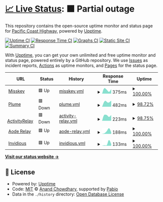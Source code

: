 # [📈 Live Status](https://upptime.seediqbale.xyz): <!--live status--> **🟧 Partial outage**

This repository contains the open-source uptime monitor and status page for [Pacific Coast Highway](https://upptime.seediqbale.xyz), powered by [Upptime](https://github.com/upptime/upptime).

[![Uptime CI](https://github.com/pchxyz/upptime/workflows/Uptime%20CI/badge.svg)](https://github.com/pchxyz/upptime/actions?query=workflow%3A%22Uptime+CI%22)
[![Response Time CI](https://github.com/pchxyz/upptime/workflows/Response%20Time%20CI/badge.svg)](https://github.com/pchxyz/upptime/actions?query=workflow%3A%22Response+Time+CI%22)
[![Graphs CI](https://github.com/pchxyz/upptime/workflows/Graphs%20CI/badge.svg)](https://github.com/pchxyz/upptime/actions?query=workflow%3A%22Graphs+CI%22)
[![Static Site CI](https://github.com/pchxyz/upptime/workflows/Static%20Site%20CI/badge.svg)](https://github.com/pchxyz/upptime/actions?query=workflow%3A%22Static+Site+CI%22)
[![Summary CI](https://github.com/pchxyz/upptime/workflows/Summary%20CI/badge.svg)](https://github.com/pchxyz/upptime/actions?query=workflow%3A%22Summary+CI%22)

With [Upptime](https://upptime.js.org), you can get your own unlimited and free uptime monitor and status page, powered entirely by a GitHub repository. We use [Issues](https://github.com/pchxyz/upptime/issues) as incident reports, [Actions](https://github.com/pchxyz/upptime/actions) as uptime monitors, and [Pages](https://upptime.seediqbale.xyz) for the status page.

<!--start: status pages-->
<!-- This summary is generated by Upptime (https://github.com/upptime/upptime) -->
<!-- Do not edit this manually, your changes will be overwritten -->
<!-- prettier-ignore -->
| URL | Status | History | Response Time | Uptime |
| --- | ------ | ------- | ------------- | ------ |
| <img alt="" src="https://icons.duckduckgo.com/ip3/seediqbale.xyz.ico" height="13"> [Misskey](https://seediqbale.xyz) | 🟩 Up | [misskey.yml](https://github.com/pchxyz/upptime/commits/HEAD/history/misskey.yml) | <details><summary><img alt="Response time graph" src="./graphs/misskey/response-time-week.png" height="20"> 375ms</summary><br><a href="https://upptime.seediqbale.xyz/history/misskey"><img alt="Response time 375" src="https://img.shields.io/endpoint?url=https%3A%2F%2Fraw.githubusercontent.com%2Fpchxyz%2Fupptime%2FHEAD%2Fapi%2Fmisskey%2Fresponse-time.json"></a><br><a href="https://upptime.seediqbale.xyz/history/misskey"><img alt="24-hour response time 423" src="https://img.shields.io/endpoint?url=https%3A%2F%2Fraw.githubusercontent.com%2Fpchxyz%2Fupptime%2FHEAD%2Fapi%2Fmisskey%2Fresponse-time-day.json"></a><br><a href="https://upptime.seediqbale.xyz/history/misskey"><img alt="7-day response time 375" src="https://img.shields.io/endpoint?url=https%3A%2F%2Fraw.githubusercontent.com%2Fpchxyz%2Fupptime%2FHEAD%2Fapi%2Fmisskey%2Fresponse-time-week.json"></a><br><a href="https://upptime.seediqbale.xyz/history/misskey"><img alt="30-day response time 375" src="https://img.shields.io/endpoint?url=https%3A%2F%2Fraw.githubusercontent.com%2Fpchxyz%2Fupptime%2FHEAD%2Fapi%2Fmisskey%2Fresponse-time-month.json"></a><br><a href="https://upptime.seediqbale.xyz/history/misskey"><img alt="1-year response time 375" src="https://img.shields.io/endpoint?url=https%3A%2F%2Fraw.githubusercontent.com%2Fpchxyz%2Fupptime%2FHEAD%2Fapi%2Fmisskey%2Fresponse-time-year.json"></a></details> | <details><summary><a href="https://upptime.seediqbale.xyz/history/misskey">100.00%</a></summary><a href="https://upptime.seediqbale.xyz/history/misskey"><img alt="All-time uptime 100.00%" src="https://img.shields.io/endpoint?url=https%3A%2F%2Fraw.githubusercontent.com%2Fpchxyz%2Fupptime%2FHEAD%2Fapi%2Fmisskey%2Fuptime.json"></a><br><a href="https://upptime.seediqbale.xyz/history/misskey"><img alt="24-hour uptime 100.00%" src="https://img.shields.io/endpoint?url=https%3A%2F%2Fraw.githubusercontent.com%2Fpchxyz%2Fupptime%2FHEAD%2Fapi%2Fmisskey%2Fuptime-day.json"></a><br><a href="https://upptime.seediqbale.xyz/history/misskey"><img alt="7-day uptime 100.00%" src="https://img.shields.io/endpoint?url=https%3A%2F%2Fraw.githubusercontent.com%2Fpchxyz%2Fupptime%2FHEAD%2Fapi%2Fmisskey%2Fuptime-week.json"></a><br><a href="https://upptime.seediqbale.xyz/history/misskey"><img alt="30-day uptime 100.00%" src="https://img.shields.io/endpoint?url=https%3A%2F%2Fraw.githubusercontent.com%2Fpchxyz%2Fupptime%2FHEAD%2Fapi%2Fmisskey%2Fuptime-month.json"></a><br><a href="https://upptime.seediqbale.xyz/history/misskey"><img alt="1-year uptime 100.00%" src="https://img.shields.io/endpoint?url=https%3A%2F%2Fraw.githubusercontent.com%2Fpchxyz%2Fupptime%2FHEAD%2Fapi%2Fmisskey%2Fuptime-year.json"></a></details>
| <img alt="" src="https://icons.duckduckgo.com/ip3/plume.seediqbale.xyz.ico" height="13"> [Plume](https://plume.seediqbale.xyz) | 🟥 Down | [plume.yml](https://github.com/pchxyz/upptime/commits/HEAD/history/plume.yml) | <details><summary><img alt="Response time graph" src="./graphs/plume/response-time-week.png" height="20"> 482ms</summary><br><a href="https://upptime.seediqbale.xyz/history/plume"><img alt="Response time 482" src="https://img.shields.io/endpoint?url=https%3A%2F%2Fraw.githubusercontent.com%2Fpchxyz%2Fupptime%2FHEAD%2Fapi%2Fplume%2Fresponse-time.json"></a><br><a href="https://upptime.seediqbale.xyz/history/plume"><img alt="24-hour response time 559" src="https://img.shields.io/endpoint?url=https%3A%2F%2Fraw.githubusercontent.com%2Fpchxyz%2Fupptime%2FHEAD%2Fapi%2Fplume%2Fresponse-time-day.json"></a><br><a href="https://upptime.seediqbale.xyz/history/plume"><img alt="7-day response time 482" src="https://img.shields.io/endpoint?url=https%3A%2F%2Fraw.githubusercontent.com%2Fpchxyz%2Fupptime%2FHEAD%2Fapi%2Fplume%2Fresponse-time-week.json"></a><br><a href="https://upptime.seediqbale.xyz/history/plume"><img alt="30-day response time 482" src="https://img.shields.io/endpoint?url=https%3A%2F%2Fraw.githubusercontent.com%2Fpchxyz%2Fupptime%2FHEAD%2Fapi%2Fplume%2Fresponse-time-month.json"></a><br><a href="https://upptime.seediqbale.xyz/history/plume"><img alt="1-year response time 482" src="https://img.shields.io/endpoint?url=https%3A%2F%2Fraw.githubusercontent.com%2Fpchxyz%2Fupptime%2FHEAD%2Fapi%2Fplume%2Fresponse-time-year.json"></a></details> | <details><summary><a href="https://upptime.seediqbale.xyz/history/plume">98.72%</a></summary><a href="https://upptime.seediqbale.xyz/history/plume"><img alt="All-time uptime 98.72%" src="https://img.shields.io/endpoint?url=https%3A%2F%2Fraw.githubusercontent.com%2Fpchxyz%2Fupptime%2FHEAD%2Fapi%2Fplume%2Fuptime.json"></a><br><a href="https://upptime.seediqbale.xyz/history/plume"><img alt="24-hour uptime 96.86%" src="https://img.shields.io/endpoint?url=https%3A%2F%2Fraw.githubusercontent.com%2Fpchxyz%2Fupptime%2FHEAD%2Fapi%2Fplume%2Fuptime-day.json"></a><br><a href="https://upptime.seediqbale.xyz/history/plume"><img alt="7-day uptime 98.72%" src="https://img.shields.io/endpoint?url=https%3A%2F%2Fraw.githubusercontent.com%2Fpchxyz%2Fupptime%2FHEAD%2Fapi%2Fplume%2Fuptime-week.json"></a><br><a href="https://upptime.seediqbale.xyz/history/plume"><img alt="30-day uptime 98.72%" src="https://img.shields.io/endpoint?url=https%3A%2F%2Fraw.githubusercontent.com%2Fpchxyz%2Fupptime%2FHEAD%2Fapi%2Fplume%2Fuptime-month.json"></a><br><a href="https://upptime.seediqbale.xyz/history/plume"><img alt="1-year uptime 98.72%" src="https://img.shields.io/endpoint?url=https%3A%2F%2Fraw.githubusercontent.com%2Fpchxyz%2Fupptime%2FHEAD%2Fapi%2Fplume%2Fuptime-year.json"></a></details>
| <img alt="" src="https://icons.duckduckgo.com/ip3/relay-tw.seediqbale.xyz.ico" height="13"> [ActivityRelay](https://relay-tw.seediqbale.xyz) | 🟥 Down | [activity-relay.yml](https://github.com/pchxyz/upptime/commits/HEAD/history/activity-relay.yml) | <details><summary><img alt="Response time graph" src="./graphs/activity-relay/response-time-week.png" height="20"> 223ms</summary><br><a href="https://upptime.seediqbale.xyz/history/activity-relay"><img alt="Response time 223" src="https://img.shields.io/endpoint?url=https%3A%2F%2Fraw.githubusercontent.com%2Fpchxyz%2Fupptime%2FHEAD%2Fapi%2Factivity-relay%2Fresponse-time.json"></a><br><a href="https://upptime.seediqbale.xyz/history/activity-relay"><img alt="24-hour response time 240" src="https://img.shields.io/endpoint?url=https%3A%2F%2Fraw.githubusercontent.com%2Fpchxyz%2Fupptime%2FHEAD%2Fapi%2Factivity-relay%2Fresponse-time-day.json"></a><br><a href="https://upptime.seediqbale.xyz/history/activity-relay"><img alt="7-day response time 223" src="https://img.shields.io/endpoint?url=https%3A%2F%2Fraw.githubusercontent.com%2Fpchxyz%2Fupptime%2FHEAD%2Fapi%2Factivity-relay%2Fresponse-time-week.json"></a><br><a href="https://upptime.seediqbale.xyz/history/activity-relay"><img alt="30-day response time 223" src="https://img.shields.io/endpoint?url=https%3A%2F%2Fraw.githubusercontent.com%2Fpchxyz%2Fupptime%2FHEAD%2Fapi%2Factivity-relay%2Fresponse-time-month.json"></a><br><a href="https://upptime.seediqbale.xyz/history/activity-relay"><img alt="1-year response time 223" src="https://img.shields.io/endpoint?url=https%3A%2F%2Fraw.githubusercontent.com%2Fpchxyz%2Fupptime%2FHEAD%2Fapi%2Factivity-relay%2Fresponse-time-year.json"></a></details> | <details><summary><a href="https://upptime.seediqbale.xyz/history/activity-relay">98.75%</a></summary><a href="https://upptime.seediqbale.xyz/history/activity-relay"><img alt="All-time uptime 98.75%" src="https://img.shields.io/endpoint?url=https%3A%2F%2Fraw.githubusercontent.com%2Fpchxyz%2Fupptime%2FHEAD%2Fapi%2Factivity-relay%2Fuptime.json"></a><br><a href="https://upptime.seediqbale.xyz/history/activity-relay"><img alt="24-hour uptime 96.93%" src="https://img.shields.io/endpoint?url=https%3A%2F%2Fraw.githubusercontent.com%2Fpchxyz%2Fupptime%2FHEAD%2Fapi%2Factivity-relay%2Fuptime-day.json"></a><br><a href="https://upptime.seediqbale.xyz/history/activity-relay"><img alt="7-day uptime 98.75%" src="https://img.shields.io/endpoint?url=https%3A%2F%2Fraw.githubusercontent.com%2Fpchxyz%2Fupptime%2FHEAD%2Fapi%2Factivity-relay%2Fuptime-week.json"></a><br><a href="https://upptime.seediqbale.xyz/history/activity-relay"><img alt="30-day uptime 98.75%" src="https://img.shields.io/endpoint?url=https%3A%2F%2Fraw.githubusercontent.com%2Fpchxyz%2Fupptime%2FHEAD%2Fapi%2Factivity-relay%2Fuptime-month.json"></a><br><a href="https://upptime.seediqbale.xyz/history/activity-relay"><img alt="1-year uptime 98.75%" src="https://img.shields.io/endpoint?url=https%3A%2F%2Fraw.githubusercontent.com%2Fpchxyz%2Fupptime%2FHEAD%2Fapi%2Factivity-relay%2Fuptime-year.json"></a></details>
| <img alt="" src="https://icons.duckduckgo.com/ip3/aode.seediqbale.xyz.ico" height="13"> [Aode Relay](https://aode.seediqbale.xyz) | 🟩 Up | [aode-relay.yml](https://github.com/pchxyz/upptime/commits/HEAD/history/aode-relay.yml) | <details><summary><img alt="Response time graph" src="./graphs/aode-relay/response-time-week.png" height="20"> 188ms</summary><br><a href="https://upptime.seediqbale.xyz/history/aode-relay"><img alt="Response time 188" src="https://img.shields.io/endpoint?url=https%3A%2F%2Fraw.githubusercontent.com%2Fpchxyz%2Fupptime%2FHEAD%2Fapi%2Faode-relay%2Fresponse-time.json"></a><br><a href="https://upptime.seediqbale.xyz/history/aode-relay"><img alt="24-hour response time 114" src="https://img.shields.io/endpoint?url=https%3A%2F%2Fraw.githubusercontent.com%2Fpchxyz%2Fupptime%2FHEAD%2Fapi%2Faode-relay%2Fresponse-time-day.json"></a><br><a href="https://upptime.seediqbale.xyz/history/aode-relay"><img alt="7-day response time 188" src="https://img.shields.io/endpoint?url=https%3A%2F%2Fraw.githubusercontent.com%2Fpchxyz%2Fupptime%2FHEAD%2Fapi%2Faode-relay%2Fresponse-time-week.json"></a><br><a href="https://upptime.seediqbale.xyz/history/aode-relay"><img alt="30-day response time 188" src="https://img.shields.io/endpoint?url=https%3A%2F%2Fraw.githubusercontent.com%2Fpchxyz%2Fupptime%2FHEAD%2Fapi%2Faode-relay%2Fresponse-time-month.json"></a><br><a href="https://upptime.seediqbale.xyz/history/aode-relay"><img alt="1-year response time 188" src="https://img.shields.io/endpoint?url=https%3A%2F%2Fraw.githubusercontent.com%2Fpchxyz%2Fupptime%2FHEAD%2Fapi%2Faode-relay%2Fresponse-time-year.json"></a></details> | <details><summary><a href="https://upptime.seediqbale.xyz/history/aode-relay">100.00%</a></summary><a href="https://upptime.seediqbale.xyz/history/aode-relay"><img alt="All-time uptime 100.00%" src="https://img.shields.io/endpoint?url=https%3A%2F%2Fraw.githubusercontent.com%2Fpchxyz%2Fupptime%2FHEAD%2Fapi%2Faode-relay%2Fuptime.json"></a><br><a href="https://upptime.seediqbale.xyz/history/aode-relay"><img alt="24-hour uptime 100.00%" src="https://img.shields.io/endpoint?url=https%3A%2F%2Fraw.githubusercontent.com%2Fpchxyz%2Fupptime%2FHEAD%2Fapi%2Faode-relay%2Fuptime-day.json"></a><br><a href="https://upptime.seediqbale.xyz/history/aode-relay"><img alt="7-day uptime 100.00%" src="https://img.shields.io/endpoint?url=https%3A%2F%2Fraw.githubusercontent.com%2Fpchxyz%2Fupptime%2FHEAD%2Fapi%2Faode-relay%2Fuptime-week.json"></a><br><a href="https://upptime.seediqbale.xyz/history/aode-relay"><img alt="30-day uptime 100.00%" src="https://img.shields.io/endpoint?url=https%3A%2F%2Fraw.githubusercontent.com%2Fpchxyz%2Fupptime%2FHEAD%2Fapi%2Faode-relay%2Fuptime-month.json"></a><br><a href="https://upptime.seediqbale.xyz/history/aode-relay"><img alt="1-year uptime 100.00%" src="https://img.shields.io/endpoint?url=https%3A%2F%2Fraw.githubusercontent.com%2Fpchxyz%2Fupptime%2FHEAD%2Fapi%2Faode-relay%2Fuptime-year.json"></a></details>
| <img alt="" src="https://icons.duckduckgo.com/ip3/invidious.seediqbale.xyz.ico" height="13"> [Invidious](https://invidious.seediqbale.xyz) | 🟩 Up | [invidious.yml](https://github.com/pchxyz/upptime/commits/HEAD/history/invidious.yml) | <details><summary><img alt="Response time graph" src="./graphs/invidious/response-time-week.png" height="20"> 133ms</summary><br><a href="https://upptime.seediqbale.xyz/history/invidious"><img alt="Response time 133" src="https://img.shields.io/endpoint?url=https%3A%2F%2Fraw.githubusercontent.com%2Fpchxyz%2Fupptime%2FHEAD%2Fapi%2Finvidious%2Fresponse-time.json"></a><br><a href="https://upptime.seediqbale.xyz/history/invidious"><img alt="24-hour response time 109" src="https://img.shields.io/endpoint?url=https%3A%2F%2Fraw.githubusercontent.com%2Fpchxyz%2Fupptime%2FHEAD%2Fapi%2Finvidious%2Fresponse-time-day.json"></a><br><a href="https://upptime.seediqbale.xyz/history/invidious"><img alt="7-day response time 133" src="https://img.shields.io/endpoint?url=https%3A%2F%2Fraw.githubusercontent.com%2Fpchxyz%2Fupptime%2FHEAD%2Fapi%2Finvidious%2Fresponse-time-week.json"></a><br><a href="https://upptime.seediqbale.xyz/history/invidious"><img alt="30-day response time 133" src="https://img.shields.io/endpoint?url=https%3A%2F%2Fraw.githubusercontent.com%2Fpchxyz%2Fupptime%2FHEAD%2Fapi%2Finvidious%2Fresponse-time-month.json"></a><br><a href="https://upptime.seediqbale.xyz/history/invidious"><img alt="1-year response time 133" src="https://img.shields.io/endpoint?url=https%3A%2F%2Fraw.githubusercontent.com%2Fpchxyz%2Fupptime%2FHEAD%2Fapi%2Finvidious%2Fresponse-time-year.json"></a></details> | <details><summary><a href="https://upptime.seediqbale.xyz/history/invidious">100.00%</a></summary><a href="https://upptime.seediqbale.xyz/history/invidious"><img alt="All-time uptime 100.00%" src="https://img.shields.io/endpoint?url=https%3A%2F%2Fraw.githubusercontent.com%2Fpchxyz%2Fupptime%2FHEAD%2Fapi%2Finvidious%2Fuptime.json"></a><br><a href="https://upptime.seediqbale.xyz/history/invidious"><img alt="24-hour uptime 100.00%" src="https://img.shields.io/endpoint?url=https%3A%2F%2Fraw.githubusercontent.com%2Fpchxyz%2Fupptime%2FHEAD%2Fapi%2Finvidious%2Fuptime-day.json"></a><br><a href="https://upptime.seediqbale.xyz/history/invidious"><img alt="7-day uptime 100.00%" src="https://img.shields.io/endpoint?url=https%3A%2F%2Fraw.githubusercontent.com%2Fpchxyz%2Fupptime%2FHEAD%2Fapi%2Finvidious%2Fuptime-week.json"></a><br><a href="https://upptime.seediqbale.xyz/history/invidious"><img alt="30-day uptime 100.00%" src="https://img.shields.io/endpoint?url=https%3A%2F%2Fraw.githubusercontent.com%2Fpchxyz%2Fupptime%2FHEAD%2Fapi%2Finvidious%2Fuptime-month.json"></a><br><a href="https://upptime.seediqbale.xyz/history/invidious"><img alt="1-year uptime 100.00%" src="https://img.shields.io/endpoint?url=https%3A%2F%2Fraw.githubusercontent.com%2Fpchxyz%2Fupptime%2FHEAD%2Fapi%2Finvidious%2Fuptime-year.json"></a></details>

<!--end: status pages-->

[**Visit our status website →**](https://upptime.seediqbale.xyz)

## 📄 License

- Powered by: [Upptime](https://github.com/upptime/upptime)
- Code: [MIT](./LICENSE) © [Anand Chowdhary](https://anandchowdhary.com), supported by [Pabio](https://pabio.com)
- Data in the `./history` directory: [Open Database License](https://opendatacommons.org/licenses/odbl/1-0/)
